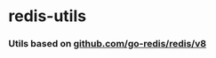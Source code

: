 # redis-utils

### Utils based on [github.com/go-redis/redis/v8](https://github.com/go-redis/redis)
